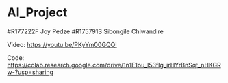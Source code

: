 # AI_Project
#R177222F Joy Pedze
#R175791S Sibongile Chiwandire

Video:
https://youtu.be/PKyYm00GQQI

Code:
https://colab.research.google.com/drive/1n1E1ou_l53fIg_irHYrBnSqt_nHKGRw-?usp=sharing
